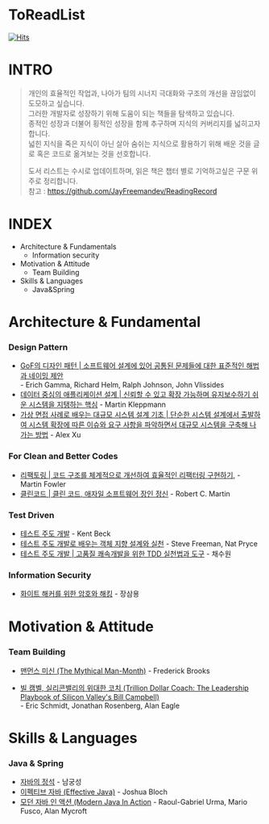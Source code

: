# ToReadList
[![Hits](https://hits.seeyoufarm.com/api/count/incr/badge.svg?url=https%3A%2F%2Fgithub.com%2Fdongcholes%2FReadingList%2Fblob%2Fmain%2FREADME.md&count_bg=%2379C83D&title_bg=%23555555&icon=octopusdeploy.svg&icon_color=%23E7E7E7&title=hits&edge_flat=false)](https://hits.seeyoufarm.com)



# INTRO

> 개인의 효율적인 작업과, 나아가 팀의 시너지 극대화와 구조의 개선을 끊임없이 도모하고 싶습니다.<br>
> 그러한 개발자로 성장하기 위해 도움이 되는 책들을 탐색하고 있습니다. <br>
> 종적인 성장과 더불어 횡적인 성장을 함께 추구하며 지식의 커버리지를 넓히고자 합니다. <br>
> 넓힌 지식을 죽은 지식이 아닌 살아 숨쉬는 지식으로 활용하기 위해 배운 것을 글로 혹은 코드로 옮겨보는 것을 선호합니다.
>
> 도서 리스트는 수시로 업데이트하며, 읽은 책은 챕터 별로 기억하고싶은 구문 위주로 정리합니다.<br>
> 참고 : https://github.com/JayFreemandev/ReadingRecord
> 

# INDEX

- Architecture & Fundamentals
    - Information security
- Motivation & Attitude
    - Team Building
- Skills & Languages
    - Java&Spring

# Architecture & Fundamental

### Design Pattern

- [GoF의 디자인 패턴 | 소프트웨어 설계에 있어 공통된 문제들에 대한 표준적인 해법과 네이밍 제안](http://www.yes24.com/Product/Goods/17525598)
<br> - Erich Gamma, Richard Helm, Ralph Johnson, John Vlissides
- [데이터 중심의 애플리케이션 설계 | 신뢰할 수 있고 확장 가능하며 유지보수하기 쉬운 시스템을 지탱하는 핵심](http://www.kyobobook.co.kr/product/detailViewKor.laf?mallGb=KOR&ejkGb=KOR&barcode=9791158390983) - Martin Kleppmann
- [가상 면접 사례로 배우는 대규모 시스템 설계 기초 | 단순한 시스템 설계에서 출발하여 시스템 확장에 따른 이슈와 요구 사항을 파악하면서 대규모 시스템을 구축해 나가는 방법](http://www.yes24.com/Product/Goods/102819435) - Alex Xu


### For Clean and Better Codes
- [리팩토링 | 코드 구조를 체계적으로 개선하여 효율적인 리팩터링 구현하기,](https://book.naver.com/bookdb/book_detail.nhn?bid=16311029) - Martin Fowler
- [클린코드 | 클린 코드, 애자일 소프트웨어 장인 정신](https://book.naver.com/bookdb/book_detail.nhn?bid=7390287) - Robert C. Martin


### Test Driven 
- [테스트 주도 개발](http://www.yes24.com/Product/Goods/12246033) - Kent Beck
- [테스트 주도 개발로 배우는 객체 지향 설계와 실천](http://www.yes24.com/Product/Goods/9008455) - Steve Freeman, Nat Pryce 
- [테스트 주도 개발 | 고품질 쾌속개발을 위한 TDD 실천법과 도구](http://www.yes24.com/Product/Goods/3908398) - 채수원

### Information Security

- [화이트 해커를 위한 암호와 해킹](http://www.yes24.com/Product/Goods/78875992) - 장삼용

# Motivation & Attitude

### Team Building

- [맨먼스 미신 (The Mythical Man-Month)](http://www.yes24.com/Product/Goods/16928943) - Frederick Brooks

- [빌 캠벨, 실리콘밸리의 위대한 코치 (Trillion Dollar Coach: The Leadership Playbook of Silicon Valley's Bill Campbell)](http://www.yes24.com/Product/Goods/91435283) <br> - Eric Schmidt, Jonathan Rosenberg, Alan Eagle 

# Skills & Languages

### Java & Spring

- [자바의 정석](http://www.kyobobook.co.kr/product/detailViewKor.laf?mallGb=KOR&ejkGb=KOR&barcode=9788994492032) - 남궁성
- [이펙티브 자바 (Effective Java)](http://www.yes24.com/Product/Goods/65551284)  - Joshua Bloch
- [모던 자바 인 액션 (Modern Java In Action](http://www.yes24.com/Product/Goods/77125987) - Raoul-Gabriel Urma, Mario Fusco, Alan Mycroft
